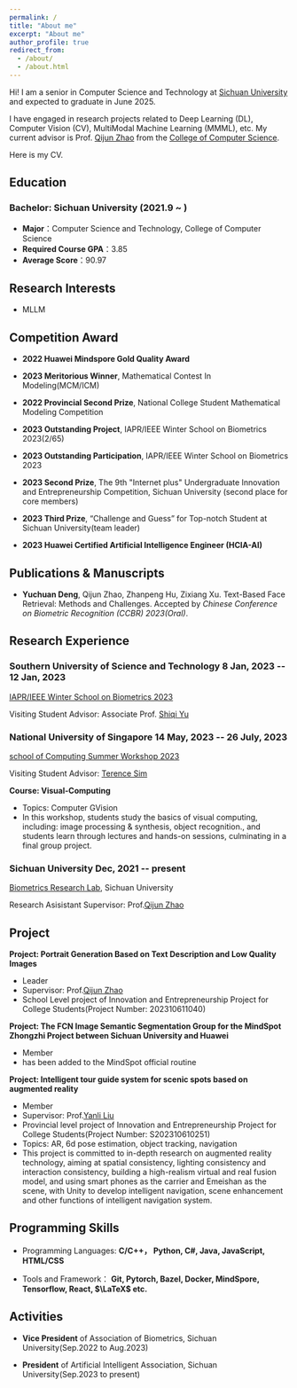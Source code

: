 ```yaml
---
permalink: /
title: "About me"
excerpt: "About me"
author_profile: true
redirect_from: 
  - /about/
  - /about.html
---
```


Hi! I am a senior in Computer Science and Technology at [Sichuan University](https://www.scu.edu.cn/) and expected to graduate in June 2025.

I have engaged in research projects related to Deep Learning (DL), Computer Vision (CV), MultiModal Machine Learning (MMML), etc. My current advisor is Prof. [Qijun Zhao](http://www.scubrl.org/qjzhao) from the [College of Computer Science](https://cs.scu.edu.cn/). 

Here is my CV.

## Education

### Bachelor: Sichuan University (2021.9 ~ )

- **Major**：Computer Science and Technology, College of Computer Science
- **Required Course GPA**：3.85
- **Average Score**：90.97

## Research Interests

- MLLM




## Competition Award
- **2022  Huawei Mindspore Gold Quality Award**

- **2023  Meritorious Winner**, Mathematical Contest In Modeling(MCM/ICM)

- **2022 Provincial Second Prize**, National College Student Mathematical Modeling Competition 

- **2023 Outstanding Project**, IAPR/IEEE Winter School on Biometrics 2023(2/65)

- **2023 Outstanding Participation**, IAPR/IEEE Winter School on Biometrics 2023

- **2023  Second Prize**, The 9th "Internet plus" Undergraduate Innovation and Entrepreneurship Competition, Sichuan University (second place for core members)

- **2023  Third Prize**,  “Challenge and Guess” for Top-notch Student at Sichuan University(team leader)

- **2023 Huawei Certified Artificial Intelligence Engineer (HCIA-AI)**



## Publications & Manuscripts

- **Yuchuan Deng**, Qijun Zhao, Zhanpeng Hu, Zixiang Xu. Text-Based Face Retrieval: Methods and Challenges. Accepted by *Chinese Conference on Biometric Recognition (CCBR) 2023(Oral)*.



## Research Experience
### Southern University of Science and Technology     8 Jan, 2023 -- 12 Jan, 2023

[IAPR/IEEE Winter School on Biometrics 2023](https://www.comp.hkbu.edu.hk/wsb2023/index.php)

Visiting Student                                                                                                                                      Advisor: Associate Prof. [Shiqi Yu](https://www.sustech.edu.cn/zh/faculties/yushiqi.html)

### National University of Singapore                  14 May, 2023 -- 26 July, 2023

[school of Computing Summer Workshop 2023](https://sws.comp.nus.edu.sg/Home.html)

Visiting Student                                                                                                                                   Advisor: [Terence Sim](https://www.comp.nus.edu.sg/cs/people/tsim/)

**Course: Visual-Computing**

- Topics: Computer GVision
- In this workshop, students study the basics of visual computing, including: image processing & synthesis, object recognition., and students learn through lectures and hands-on sessions, culminating in a final group project. 



### Sichuan University                                                           Dec, 2021 -- present 

[Biometrics Research Lab](http://scubrl.org/index), Sichuan University

Research Asisistant                                                                                                          Supervisor: Prof.[Qijun Zhao](http://www.scubrl.org/qjzhao) 



## Project
**Project: Portrait Generation Based on Text Description and Low Quality Images**

- Leader
- Supervisor: Prof.[Qijun Zhao](http://www.scubrl.org/qjzhao) 
- School Level project of Innovation and Entrepreneurship Project for College Students(Project Number: 202310611040)

**Project: The FCN Image Semantic Segmentation Group for the MindSpot Zhongzhi Project between Sichuan University and Huawei**

- Member 
- has been added to the MindSpot official routine

**Project: Intelligent tour guide system for scenic spots based on augmented reality**

- Member
- Supervisor: Prof.[Yanli Liu](http://vs.scu.edu.cn/info/1062/1357.htm)
- Provincial level project of Innovation and Entrepreneurship Project for College Students(Project Number: S202310610251)
- Topics: AR, 6d pose estimation, object tracking, navigation
- This project is committed to in-depth research on augmented reality technology, aiming at spatial consistency, lighting consistency and interaction consistency, building a high-realism virtual and real fusion model, and using smart phones as the carrier and Emeishan as the scene, with Unity to develop intelligent navigation, scene enhancement and other functions of intelligent navigation system.



## Programming Skills

- Programming Languages: **C/C++， Python,  C\#, Java, JavaScript, HTML/CSS**

- Tools and Framework： **Git, Pytorch, Bazel, Docker, MindSpore, Tensorflow, React, $\LaTeX$ etc.**



## Activities


- **Vice President** of Association of Biometrics, Sichuan University(Sep.2022 to Aug.2023)

- **President** of Artificial Intelligent Association, Sichuan University(Sep.2023 to present)
